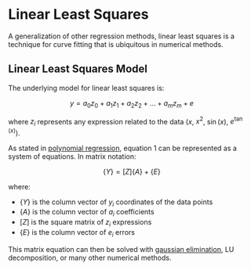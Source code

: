 # Linear Least Squares

A generalization of other regression methods, linear least squares is a technique for curve fitting that is ubiquitous in numerical methods.

## Linear Least Squares Model

The underlying model for linear least squares is:

$$
\begin{equation}
y = a_0z_0 + a_1z_1 + a_2z_2 + ... + a_mz_m + e
\end{equation}
$$

where $z_i$ represents any expression related to the data ($x$, $x^2$, $\sin(x)$, $e^{\tan(x)}$).

As stated in [polynomial regression](polynomial-regression), equation 1 can be represented as a system of equations. In matrix notation:

$$
\{Y\} = [Z]\{A\} + \{E\}
$$

where:

- $\{Y\}$ is the column vector of $y_i$ coordinates of the data points
- $\{A\}$ is the column vector of $a_i$ coefficients
- $[Z]$ is the square matrix of $z_i$ expressions
- $\{E\}$ is the column vector of $e_i$ errors

This matrix equation can then be solved with [gaussian elimination](/gaussian-elimination), LU decomposition, or many other numerical methods.


